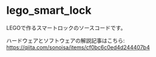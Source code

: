 # lego_smart_lock
LEGOで作るスマートロックのソースコードです。

ハードウェアとソフトウェアの解説記事はこちら: https://qiita.com/sonoisa/items/cf0bc6c0ed4d244407b4
